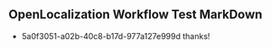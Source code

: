 ## OpenLocalization Workflow Test MarkDown
* 5a0f3051-a02b-40c8-b17d-977a127e999d 
thanks!<!--HONumber=Mar16_HO1-->
